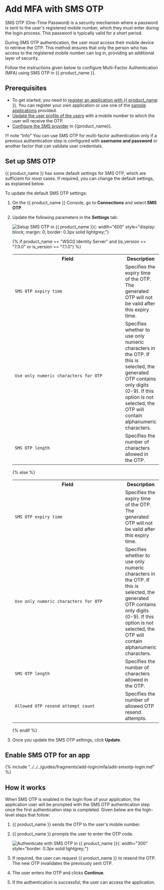 # Add MFA with SMS OTP

SMS OTP (One-Time Password) is a security mechanism where a password is sent to the user's registered mobile number, which they must enter during the login process. This password is typically valid for a short period.

During SMS OTP authentication, the user must access their mobile device to retrieve the OTP. This method ensures that only the person who has access to the registered mobile number can log in, providing an additional layer of security.

Follow the instructions given below to configure Multi-Factor Authentication (MFA) using SMS OTP in {{ product_name }}.

## Prerequisites

- To get started, you need to [register an application with {{ product_name }}]({{base_path}}/guides/applications/). You can register your own application or use one of the [sample applications]({{base_path}}/get-started/try-samples/) provided.
- [Update the user profile of the users]({{base_path}}/guides/users/manage-users/#update-the-profile) with a mobile number to which the user will receive the OTP.
- [Configure the SMS provider](../../notification-channels/configure-sms-provider.md) in {{product_name}}.

!!! note "Info"
    You can use SMS OTP for multi-factor authentication only if a previous authentication step is configured with **username and password** or another factor that can validate user credentials.
  
## Set up SMS OTP
{{ product_name }} has some default settings for SMS OTP, which are sufficient for most cases. If required, you can change the default settings, as explained below.

To update the default SMS OTP settings:

1. On the {{ product_name }} Console, go to **Connections** and select **SMS OTP**.
2. Update the following parameters in the **Settings** tab:

    ![Setup SMS OTP in {{ product_name }}]({{base_path}}/assets/img/guides/mfa/smsotp/setup-sms-otp.png){: width="600" style="display: block; margin: 0; border: 0.3px solid lightgrey;"}

    {% if product_name == "WSO2 Identity Server" and (is_version == "7.0.0" or is_version == "7.1.0") %}
    <table>
         <tr>
           <th style="width: 350px;">Field</th>
           <th>Description</th>
         </tr>
         <tr>
           <td><code>SMS OTP expiry time</code></td>
           <td>Specifies the expiry time of the OTP. The generated OTP will not be valid after this expiry time.</td>
         </tr>
         <tr>
           <td><code>Use only numeric characters for OTP</code></td>
           <td>
               Specifies whether to use only numeric characters in the OTP. If this is selected, the generated OTP contains only digits (0-9).
               If this option is not selected, the OTP will contain alphanumeric characters.
           </td>
         </tr>
         <tr>
           <td><code>SMS OTP length</code></td>
           <td>Specifies the number of characters allowed in the OTP.</td>
         </tr>
    </table>
    {% else %}
    <table>
         <tr>
           <th style="width: 350px;">Field</th>
           <th>Description</th>
         </tr>
         <tr>
           <td><code>SMS OTP expiry time</code></td>
           <td>Specifies the expiry time of the OTP. The generated OTP will not be valid after this expiry time.</td>
         </tr>
         <tr>
           <td><code>Use only numeric characters for OTP</code></td>
           <td>
               Specifies whether to use only numeric characters in the OTP. If this is selected, the generated OTP contains only digits (0-9).
               If this option is not selected, the OTP will contain alphanumeric characters.
           </td>
         </tr>
         <tr>
           <td><code>SMS OTP length</code></td>
           <td>Specifies the number of characters allowed in the OTP.</td>
         </tr>
         <tr>
           <td><code>Allowed OTP resend attempt count</code></td>
           <td>Specifies the number of allowed OTP resend attempts.</td>
         </tr>
    </table>
    {% endif %}

3. Once you update the SMS OTP settings, click **Update**.

## Enable SMS OTP for an app

{% include "../../../guides/fragments/add-login/mfa/add-smsotp-login.md" %}

## How it works

When SMS OTP is enabled in the login flow of your application, the application user will be prompted with the SMS OTP authentication step once the first authentication step is completed. Given below are the high-level steps that follow:

1. {{ product_name }} sends the OTP to the user's mobile number.
2. {{ product_name }} prompts the user to enter the OTP code.
  
    ![Authenticate with SMS OTP in {{ product_name }}]({{base_path}}/assets/img/guides/mfa/smsotp/enter-sms-otp.png){: width="300" style="border: 0.3px solid lightgrey;"}

3. If required, the user can request {{ product_name }} to resend the OTP. The new OTP invalidates the previously sent OTP.
4. The user enters the OTP and clicks **Continue**.
5. If the authentication is successful, the user can access the application.
